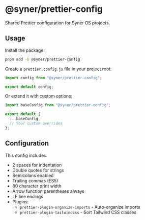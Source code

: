 # @syner/prettier-config

Shared Prettier configuration for Syner OS projects.

## Usage

Install the package:

```bash
pnpm add -D @syner/prettier-config
```

Create a `prettier.config.js` file in your project root:

```js
import config from "@syner/prettier-config";

export default config;
```

Or extend it with custom options:

```js
import baseConfig from "@syner/prettier-config";

export default {
  ...baseConfig,
  // Your custom overrides
};
```

## Configuration

This config includes:

- 2 spaces for indentation
- Double quotes for strings
- Semicolons enabled
- Trailing commas (ES5)
- 80 character print width
- Arrow function parentheses always
- LF line endings
- Plugins:
  - `prettier-plugin-organize-imports` - Auto-organize imports
  - `prettier-plugin-tailwindcss` - Sort Tailwind CSS classes

